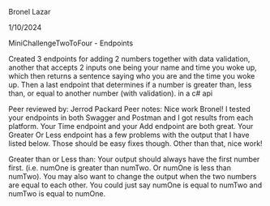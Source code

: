 Bronel Lazar

1/10/2024

MiniChallengeTwoToFour - Endpoints

Created 3 endpoints for adding 2 numbers together with data validation, another that accepts 2 inputs one being your name and time you woke up, which then returns a sentence saying who you are and the time you woke up. Then a last endpoint that determines if a number is greater than, less than, or equal to another number (with validation). in a c# api

Peer reviewed by: Jerrod Packard
Peer notes: Nice work Bronel! I tested your endpoints in both Swagger and Postman and I got results from each platform. Your Time endpoint and your Add endpoint are both great. Your Greater Or Less endpoint has a few problems with the output that I have listed below. Those should be easy fixes though. Other than that, nice work!

Greater than or Less than: Your output should always have the first number first. (i.e. numOne is greater than numTwo. Or numOne is less than numTwo). You may also want to change the output when the two numbers are equal to each other. You could just say numOne is equal to numTwo and numTwo is equal to numOne.
